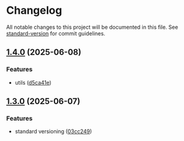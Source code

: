 # Changelog

All notable changes to this project will be documented in this file. See [standard-version](https://github.com/conventional-changelog/standard-version) for commit guidelines.

## [1.4.0](https://github.com/msi404/kudo-app/compare/v1.3.0...v1.4.0) (2025-06-08)


### Features

* utils ([d5ca41e](https://github.com/msi404/kudo-app/commit/d5ca41e1464324241fbca85f44fbb74d7e5aa248))

## [1.3.0](https://github.com/msi404/kudo-app/compare/v1.2.0...v1.3.0) (2025-06-07)


### Features

* standard versioning ([03cc249](https://github.com/msi404/kudo-app/commit/03cc24963a1113a9ef24a0b72fdb1fb32a5cd72d))
